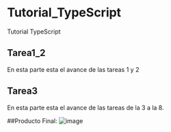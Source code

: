 # Tutorial_TypeScript
Tutorial TypeScript

## Tarea1_2

En esta parte esta el avance de las tareas 1 y 2 

## Tarea3

En esta parte esta el avance de las tareas de la 3 a la 8.

##Producto Final:
![image](https://user-images.githubusercontent.com/98674577/162753734-e87c0083-f33b-4c40-be84-ee67172d7b93.png)
